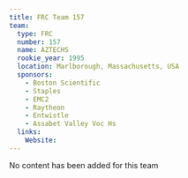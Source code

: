 ```yaml
---
title: FRC Team 157
team:
  type: FRC
  number: 157
  name: AZTECHS
  rookie_year: 1995
  location: Marlborough, Massachusetts, USA
  sponsors:
    - Boston Scientific
    - Staples
    - EMC2
    - Raytheon
    - Entwistle
    - Assabet Valley Voc Hs
  links:
    Website: 
---
```

No content has been added for this team